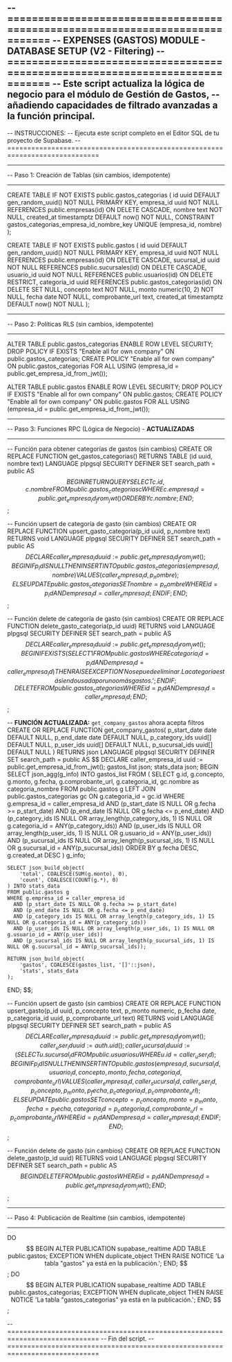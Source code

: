 -- =============================================================================
-- EXPENSES (GASTOS) MODULE - DATABASE SETUP (V2 - Filtering)
-- =============================================================================
-- Este script actualiza la lógica de negocio para el módulo de Gestión de Gastos,
-- añadiendo capacidades de filtrado avanzadas a la función principal.
--
-- INSTRUCCIONES:
-- Ejecuta este script completo en el Editor SQL de tu proyecto de Supabase.
-- =============================================================================

-- -----------------------------------------------------------------------------
-- Paso 1: Creación de Tablas (sin cambios, idempotente)
-- -----------------------------------------------------------------------------
CREATE TABLE IF NOT EXISTS public.gastos_categorias (
    id uuid DEFAULT gen_random_uuid() NOT NULL PRIMARY KEY,
    empresa_id uuid NOT NULL REFERENCES public.empresas(id) ON DELETE CASCADE,
    nombre text NOT NULL,
    created_at timestamptz DEFAULT now() NOT NULL,
    CONSTRAINT gastos_categorias_empresa_id_nombre_key UNIQUE (empresa_id, nombre)
);

CREATE TABLE IF NOT EXISTS public.gastos (
    id uuid DEFAULT gen_random_uuid() NOT NULL PRIMARY KEY,
    empresa_id uuid NOT NULL REFERENCES public.empresas(id) ON DELETE CASCADE,
    sucursal_id uuid NOT NULL REFERENCES public.sucursales(id) ON DELETE CASCADE,
    usuario_id uuid NOT NULL REFERENCES public.usuarios(id) ON DELETE RESTRICT,
    categoria_id uuid REFERENCES public.gastos_categorias(id) ON DELETE SET NULL,
    concepto text NOT NULL,
    monto numeric(10, 2) NOT NULL,
    fecha date NOT NULL,
    comprobante_url text,
    created_at timestamptz DEFAULT now() NOT NULL
);


-- -----------------------------------------------------------------------------
-- Paso 2: Políticas RLS (sin cambios, idempotente)
-- -----------------------------------------------------------------------------
ALTER TABLE public.gastos_categorias ENABLE ROW LEVEL SECURITY;
DROP POLICY IF EXISTS "Enable all for own company" ON public.gastos_categorias;
CREATE POLICY "Enable all for own company" ON public.gastos_categorias FOR ALL USING (empresa_id = public.get_empresa_id_from_jwt());

ALTER TABLE public.gastos ENABLE ROW LEVEL SECURITY;
DROP POLICY IF EXISTS "Enable all for own company" ON public.gastos;
CREATE POLICY "Enable all for own company" ON public.gastos FOR ALL USING (empresa_id = public.get_empresa_id_from_jwt());


-- -----------------------------------------------------------------------------
-- Paso 3: Funciones RPC (Lógica de Negocio) - **ACTUALIZADAS**
-- -----------------------------------------------------------------------------

-- Función para obtener categorías de gastos (sin cambios)
CREATE OR REPLACE FUNCTION get_gastos_categorias() RETURNS TABLE (id uuid, nombre text) LANGUAGE plpgsql SECURITY DEFINER SET search_path = public AS $$ BEGIN RETURN QUERY SELECT c.id, c.nombre FROM public.gastos_categorias c WHERE c.empresa_id = public.get_empresa_id_from_jwt() ORDER BY c.nombre; END; $$;

-- Función upsert de categoría de gasto (sin cambios)
CREATE OR REPLACE FUNCTION upsert_gasto_categoria(p_id uuid, p_nombre text) RETURNS void LANGUAGE plpgsql SECURITY DEFINER SET search_path = public AS $$ DECLARE caller_empresa_id uuid := public.get_empresa_id_from_jwt(); BEGIN IF p_id IS NULL THEN INSERT INTO public.gastos_categorias(empresa_id, nombre) VALUES (caller_empresa_id, p_nombre); ELSE UPDATE public.gastos_categorias SET nombre = p_nombre WHERE id = p_id AND empresa_id = caller_empresa_id; END IF; END; $$;

-- Función delete de categoría de gasto (sin cambios)
CREATE OR REPLACE FUNCTION delete_gasto_categoria(p_id uuid) RETURNS void LANGUAGE plpgsql SECURITY DEFINER SET search_path = public AS $$ DECLARE caller_empresa_id uuid := public.get_empresa_id_from_jwt(); BEGIN IF EXISTS (SELECT 1 FROM public.gastos WHERE categoria_id = p_id AND empresa_id = caller_empresa_id) THEN RAISE EXCEPTION 'No se puede eliminar. La categoría está siendo usada por uno o más gastos.'; END IF; DELETE FROM public.gastos_categorias WHERE id = p_id AND empresa_id = caller_empresa_id; END; $$;

-- **FUNCIÓN ACTUALIZADA:** `get_company_gastos` ahora acepta filtros
CREATE OR REPLACE FUNCTION get_company_gastos(
    p_start_date date DEFAULT NULL,
    p_end_date date DEFAULT NULL,
    p_category_ids uuid[] DEFAULT NULL,
    p_user_ids uuid[] DEFAULT NULL,
    p_sucursal_ids uuid[] DEFAULT NULL
)
RETURNS json
LANGUAGE plpgsql
SECURITY DEFINER
SET search_path = public
AS $$
DECLARE
    caller_empresa_id uuid := public.get_empresa_id_from_jwt();
    gastos_list json;
    stats_data json;
BEGIN
    SELECT json_agg(g_info) INTO gastos_list FROM (
        SELECT g.id, g.concepto, g.monto, g.fecha, g.comprobante_url, g.categoria_id, gc.nombre as categoria_nombre
        FROM public.gastos g
        LEFT JOIN public.gastos_categorias gc ON g.categoria_id = gc.id
        WHERE g.empresa_id = caller_empresa_id
          AND (p_start_date IS NULL OR g.fecha >= p_start_date)
          AND (p_end_date IS NULL OR g.fecha <= p_end_date)
          AND (p_category_ids IS NULL OR array_length(p_category_ids, 1) IS NULL OR g.categoria_id = ANY(p_category_ids))
          AND (p_user_ids IS NULL OR array_length(p_user_ids, 1) IS NULL OR g.usuario_id = ANY(p_user_ids))
          AND (p_sucursal_ids IS NULL OR array_length(p_sucursal_ids, 1) IS NULL OR g.sucursal_id = ANY(p_sucursal_ids))
        ORDER BY g.fecha DESC, g.created_at DESC
    ) g_info;

    SELECT json_build_object(
        'total', COALESCE(SUM(g.monto), 0),
        'count', COALESCE(COUNT(g.*), 0)
    ) INTO stats_data
    FROM public.gastos g
    WHERE g.empresa_id = caller_empresa_id
      AND (p_start_date IS NULL OR g.fecha >= p_start_date)
      AND (p_end_date IS NULL OR g.fecha <= p_end_date)
      AND (p_category_ids IS NULL OR array_length(p_category_ids, 1) IS NULL OR g.categoria_id = ANY(p_category_ids))
      AND (p_user_ids IS NULL OR array_length(p_user_ids, 1) IS NULL OR g.usuario_id = ANY(p_user_ids))
      AND (p_sucursal_ids IS NULL OR array_length(p_sucursal_ids, 1) IS NULL OR g.sucursal_id = ANY(p_sucursal_ids));

    RETURN json_build_object(
        'gastos', COALESCE(gastos_list, '[]'::json),
        'stats', stats_data
    );
END;
$$;


-- Función upsert de gasto (sin cambios)
CREATE OR REPLACE FUNCTION upsert_gasto(p_id uuid, p_concepto text, p_monto numeric, p_fecha date, p_categoria_id uuid, p_comprobante_url text) RETURNS void LANGUAGE plpgsql SECURITY DEFINER SET search_path = public AS $$ DECLARE caller_empresa_id uuid := public.get_empresa_id_from_jwt(); caller_user_id uuid := auth.uid(); caller_sucursal_id uuid := (SELECT u.sucursal_id FROM public.usuarios u WHERE u.id = caller_user_id); BEGIN IF p_id IS NULL THEN INSERT INTO public.gastos(empresa_id, sucursal_id, usuario_id, concepto, monto, fecha, categoria_id, comprobante_url) VALUES (caller_empresa_id, caller_sucursal_id, caller_user_id, p_concepto, p_monto, p_fecha, p_categoria_id, p_comprobante_url); ELSE UPDATE public.gastos SET concepto = p_concepto, monto = p_monto, fecha = p_fecha, categoria_id = p_categoria_id, comprobante_url = p_comprobante_url WHERE id = p_id AND empresa_id = caller_empresa_id; END IF; END; $$;

-- Función delete de gasto (sin cambios)
CREATE OR REPLACE FUNCTION delete_gasto(p_id uuid) RETURNS void LANGUAGE plpgsql SECURITY DEFINER SET search_path = public AS $$ BEGIN DELETE FROM public.gastos WHERE id = p_id AND empresa_id = public.get_empresa_id_from_jwt(); END; $$;


-- -----------------------------------------------------------------------------
-- Paso 4: Publicación de Realtime (sin cambios, idempotente)
-- -----------------------------------------------------------------------------
DO $$ BEGIN ALTER PUBLICATION supabase_realtime ADD TABLE public.gastos; EXCEPTION WHEN duplicate_object THEN RAISE NOTICE 'La tabla "gastos" ya está en la publicación.'; END; $$;
DO $$ BEGIN ALTER PUBLICATION supabase_realtime ADD TABLE public.gastos_categorias; EXCEPTION WHEN duplicate_object THEN RAISE NOTICE 'La tabla "gastos_categorias" ya está en la publicación.'; END; $$;

-- =============================================================================
-- Fin del script.
-- =============================================================================